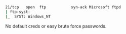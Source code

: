 ```sh
21/tcp   open  ftp           syn-ack Microsoft ftpd
| ftp-syst: 
|_  SYST: Windows_NT
```

No default creds or easy brute force passwords.